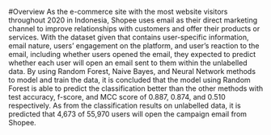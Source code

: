 #Overview
As the e-commerce site with the most website visitors throughout 2020 in Indonesia, Shopee uses email as their direct marketing channel to improve relationships with customers and offer their products or services. With the dataset given that contains user-specific information, email nature, users’ engagement on the platform, and user’s reaction to the email, including whether users opened the email, they expected to predict whether each user will open an email sent to them within the unlabelled data. By using Random Forest, Naive Bayes, and Neural Network methods to model and train the data, it is concluded that the model using Random Forest is able to predict the classification better than the other methods with test accuracy, f-score, and MCC score of 0.887, 0.874, and 0.510 respectively. As from the classification results on unlabelled data, it is predicted that 4,673 of 55,970 users will open the campaign email from Shopee.
